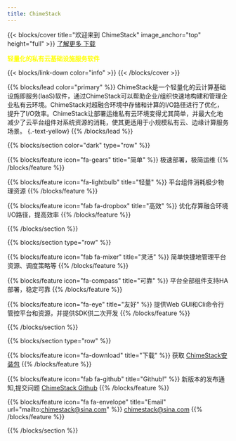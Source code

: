 ```yaml
---
title: ChimeStack
---
```


{{< blocks/cover title="欢迎来到 ChimeStack" image_anchor="top" height="full"  >}}
<a class="btn btn-lg btn-primary me-3 mb-4" href="/docs/">
  了解更多 <i class="fas fa-arrow-alt-circle-right ms-2"></i>
</a>
<a class="btn btn-lg btn-secondary me-3 mb-4" href="http://download.chimestack.cloud/releases/">
  下载 <i class="fa-download ms-2 "></i>
</a>
<p class="lead mt-5" style="color:yellow;"><b>轻量化的私有云基础设施服务软件</b></p>
{{< blocks/link-down color="info" >}}
{{< /blocks/cover >}}


{{% blocks/lead color="primary" %}}
ChimeStack是一个轻量化的云计算基础设施即服务(IaaS)软件，通过ChimeStack可以帮助企业/组织快速地构建和管理企业私有云环境。ChimeStack对超融合环境中存储和计算的I/O路径进行了优化，提升了I/O效率。ChimeStack让部署运维私有云环境变得尤其简单，并最大化地减少了云平台组件对系统资源的消耗，使其更适用于小规模私有云、边缘计算服务场景。
{.-text-yellow}
{{% /blocks/lead %}}


{{% blocks/section color="dark" type="row" %}}

{{% blocks/feature icon="fa-gears" title="简单"  %}}
极速部署，极简运维
{{% /blocks/feature %}}


{{% blocks/feature icon="fa-lightbulb" title="轻量" %}}
平台组件消耗极少物理资源
{{% /blocks/feature %}}

{{% blocks/feature icon="fab fa-dropbox" title="高效" %}}
优化存算融合环境I/O路径，提高效率
{{% /blocks/feature %}}

{{% /blocks/section %}}


{{% blocks/section type="row" %}}

{{% blocks/feature icon="fab fa-mixer" title="灵活" %}}
简单快捷地管理平台资源、调度策略等
{{% /blocks/feature %}}

{{% blocks/feature icon="fa-compass" title="可靠"  %}}
平台全部组件支持HA部署，稳定可靠
{{% /blocks/feature %}}

{{% blocks/feature icon="fa-eye" title="友好" %}}
提供Web GUI和Cli命令行管控平台和资源，并提供SDK供二次开发
{{% /blocks/feature %}}

{{% /blocks/section %}}


{{% blocks/section type="row" %}}

{{% blocks/feature icon="fa-download" title="下载" %}}
获取 [ChimeStack安装包](http://download.chimestack.cloud/releases/)
{{% /blocks/feature %}}

{{% blocks/feature icon="fab fa-github" title="Github!" %}}
新版本的发布通知,提交问题 [ChimeStack Github](https://github.com/dypflying/chimestack)
{{% /blocks/feature %}}

{{% blocks/feature icon="fa fa-envelope" title="Email" url="mailto:chimestack@sina.com" %}}
chimestack@sina.com
{{% /blocks/feature %}}

{{% /blocks/section %}}